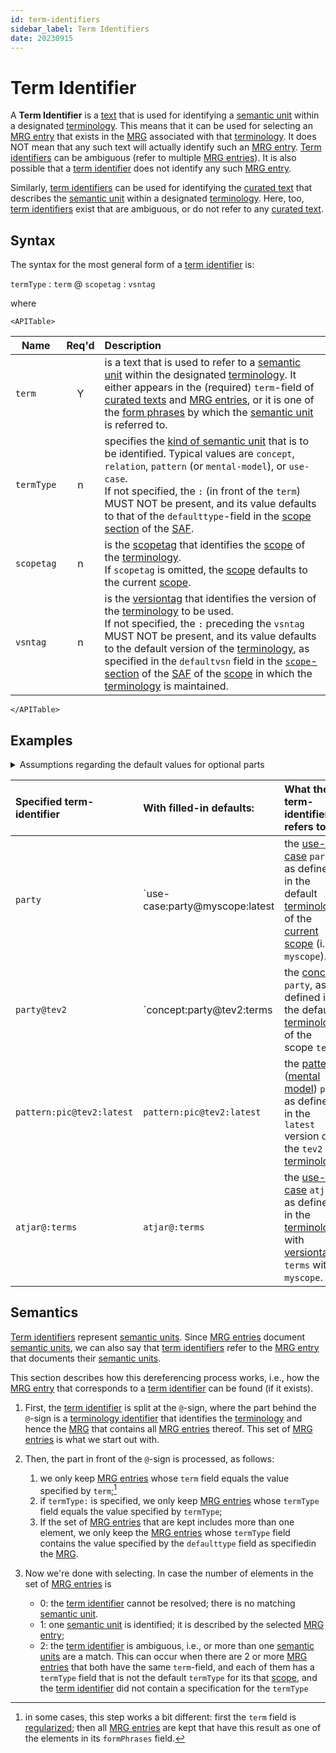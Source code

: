 ```yaml
---
id: term-identifiers
sidebar_label: Term Identifiers
date: 20230915
---
```

# Term Identifier

A **Term Identifier** is a [text](identifier@essif-lab) that is used for identifying a [semantic unit](@) within a designated [terminology](@). This means that it can be used for selecting an [MRG entry](@) that exists in the [MRG](@) associated with that [terminology](@). It does NOT mean that any such text will actually identify such an [MRG entry](@). [Term identifiers](@) can be ambiguous (refer to multiple [MRG entries](@)). It is also possible that a [term identifier](@) does not identify any such [MRG entry](@). 

Similarly, [term identifiers](@) can be used for identifying the [curated text](@) that describes the [semantic unit](@) within a designated [terminology](@). Here, too, [term identifiers](@) exist that are ambiguous, or do not refer to any [curated text](@).

## Syntax

The syntax for the most general form of a [term identifier](@) is:

`termType` : `term` @ `scopetag` : `vsntag`

where

```mdx-code-block
<APITable>
```

| Name      | Req'd | Description |
| --------- | :---: | :---------- |
| `term`      | Y | is a text that is used to refer to a [semantic unit](@) within the designated [terminology](@). It either appears in the (required) `term`-field of [curated texts](@) and [MRG entries](@), or it is one of the [form phrases](@) by which the [semantic unit](@) is referred to. |
| `termType`  | n | specifies the [kind of semantic unit](term-type@) that is to be identified. Typical values are `concept`, `relation`, `pattern` (or `mental-model`), or `use-case`.<br/>If not specified, the `:` (in front of the `term`) MUST NOT be present, and its value defaults to that of the `defaulttype`-field in the [scope section](/docs/specs/files/saf#scope-section) of the [SAF](@). |
| `scopetag`  | n | is the [scopetag](@) that identifies the [scope](@) of the [terminology](@).<br/>If `scopetag` is omitted, the [scope](@) defaults to the current [scope](@). |
| `vsntag`    | n | is the [versiontag](@) that identifies the  version of the [terminology](@) to be used.<br/>If not specified, the `:` preceding the `vsntag` MUST NOT be present, and its value defaults to the default version of the [terminology](@), as specified in the `defaultvsn` field in the [`scope`-section](/docs/specs/files/saf#scope-section) of the [SAF](@) of the [scope](@) in which the [terminology](@) is maintained. |

```mdx-code-block
</APITable>
```

## Examples

<details>
  <summary>Assumptions regarding the default values for optional parts</summary>

- `tev2` is a [scopetag](@) that identifies the [scope](@) in which the [TEv2](@) [terminology](@) is being [curated](@).
- the default kind of [semantic unit](@) documented within `tev2` is `concept`.
- `terms` is a [vsntag](@) that identifies the [terminology](@) within `tev2` that consists of all [terms](@) that are [defined](@) within `tev2`.
- `terms` is the [vsntag](@) for the default [terminology](@) of `tev2`.
- `myscope` is a [scopetag](@) that identifies the current [scope](@).
- `latest` is the [vsntag](@) for the default [terminology](@) of `myscope`.
- the default kind of [semantic unit](@) documented within `myscope` is `use-case`.

</details>

| Specified term-identifier | With filled-in defaults:       | What the term-identifier refers to |
| :------------------------ | :----------------------------- | :--------------------------------- |
| `party`                   | `use-case:party@myscope:latest | the [use-case](@) `party`, as defined in the default [terminology](@) of the [current scope](@) (i.e., `myscope`). |
| `party@tev2`              | `concept:party@tev2:terms      | the [concept](@) `party`, as defined in the default [terminology](@) of the scope `tev2`. |
| `pattern:pic@tev2:latest` | `pattern:pic@tev2:latest`      | the [pattern](@) ([mental model](@)) `pic`, as defined in the `latest` version of the `tev2` [terminology](@). |
| `atjar@:terms`            | `atjar@:terms`                 | the [use-case](@) `atjar`, as defined in the [terminology](@) with [versiontag](@) `terms` within `myscope`. |

## Semantics

[Term identifiers](@) represent [semantic units](@). Since [MRG entries](@) document [semantic units](@), we can also say that [term identifiers](@) refer to the [MRG entry](@) that documents their [semantic units](@).

This section describes how this dereferencing process works, i.e., how the [MRG entry](@) that corresponds to a [term identifier](@) can be found (if it exists).

1. First, the [term identifier](@) is split at the `@`-sign, where the part behind the `@`-sign is a [terminology identifier](@) that identifies the [terminology](@) and hence the [MRG](@) that contains all [MRG entries](@) thereof. This set of [MRG entries](@) is what we start out with.

2. Then, the part in front of the `@`-sign is processed, as follows:
    1. we only keep [MRG entries](@) whose `term` field equals the value specified by `term`;[^3]
    2. if `termType:` is specified, we only keep [MRG entries](@) whose `termType` field equals the value specified by `termType`;
    3. If the set of [MRG entries](@) that are kept includes more than one element, we only keep the [MRG entries](@) whose `termType` field contains the value specified by the `defaulttype` field as specifiedin the [MRG](@).

3. Now we're done with selecting. In case the number of elements in the set of [MRG entries](@) is
    - 0: the [term identifier](@) cannot be resolved; there is no matching [semantic unit](@).
    - 1: one [semantic unit](@) is identified; it is described by the selected [MRG entry](@);
    - 2: the [term identifier](@) is ambiguous, i.e., or more than one [semantic units](@) are a match. This can occur when there are 2 or more [MRG entries](@) that both have the same `term`-field, and each of them has a `termType` field that is not the default `termType` for its that [scope](@), and the [term identifier](@) did not contain a specification for the `termType`

[^3]: in some cases, this step works a bit different: first the `term` field is [regularized](@); then all [MRG entries](@) are kept that have this result as one of the elements in its `formPhrases` field.